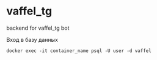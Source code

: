 # vaffel_tg
backend for vaffel_tg bot


Вход в базу данных 
```
docker exec -it container_name psql -U user -d vaffel
```